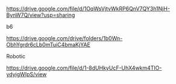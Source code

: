 https://drive.google.com/file/d/1OqWsVjtvWkRP6QnV7QY3h1NjH-BynW7Q/view?usp=sharing

b6

https://drive.google.com/drive/folders/1b0Wn-ObhYgrdr6cLb0mTuiC4bmaKjYAE

Robotic

https://drive.google.com/file/d/1-8dUHkyUcF-UhX4wkm4TIO-ydyigWIpS/view
